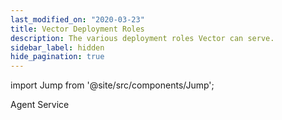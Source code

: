 ```yaml
---
last_modified_on: "2020-03-23"
title: Vector Deployment Roles
description: The various deployment roles Vector can serve.
sidebar_label: hidden
hide_pagination: true
---
```


import Jump from '@site/src/components/Jump';

<Jump to="/docs/setup/deployment/roles/agent/">Agent</Jump>
<Jump to="/docs/setup/deployment/roles/service/">Service</Jump>



